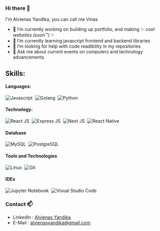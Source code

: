 ### Hi there 👋
I'm Alvienas Yandika, you can call me Vinas
- 🔭 I’m currently working on building up portfolio, and making ✨ _cool websites (soon™️)_ ✨
- 🌱 I’m currently learning javascript frontend and backend libraries
- 🤔 I’m looking for help with code readibility in my repositories
- 💬 Ask me about current events on computers and technology advancements


## Skills:

#### Languages:

![Javascript](https://img.shields.io/badge/Javascript-ED8B00?style=for-the-badge&logo=javascript&logoColor=white)&nbsp;
![Golang](https://img.shields.io/badge/Golang-%23008080?style=for-the-badge&logo=go&logoColor=white)&nbsp;
![Python](https://img.shields.io/badge/Python-3776AB?style=for-the-badge&logo=python&logoColor=white)&nbsp;

#### Technology:

![React JS](https://img.shields.io/badge/React-3776AB?style=for-the-badge&logo=react&logoColor=white)&nbsp;
![Express JS](https://img.shields.io/badge/Express-%23008080?style=for-the-badge&logo=express&logoColor=white)&nbsp;
![Next JS](https://img.shields.io/badge/Nextjs-00000F?style=for-the-badge&logo=nextjs&logoColor=white)&nbsp;
![React Native](https://img.shields.io/badge/ReactNative-3776AB?style=for-the-badge&logo=react&logoColor=white)&nbsp;

#### Database

![MySQL](https://img.shields.io/badge/MySQL-00000F?style=for-the-badge&logo=mysql&logoColor=white)&nbsp;
![PostgreSQL](https://img.shields.io/badge/PostgreSQL-316192?style=for-the-badge&logo=postgresql&logoColor=white)&nbsp;

#### Tools and Technologies

![Linux](https://img.shields.io/badge/Linux-FCC624?style=for-the-badge&logo=linux&logoColor=black)&nbsp;
![Git](https://img.shields.io/badge/GIT-E44C30?style=for-the-badge&logo=git&logoColor=white)&nbsp;

#### IDEs

![Jupyter Notebook](https://img.shields.io/badge/jupyter-%23FA0F00.svg?style=for-the-badge&logo=jupyter&logoColor=white)&nbsp;
![Visual Studio Code](https://img.shields.io/badge/Visual%20Studio%20Code-0078d7.svg?style=for-the-badge&logo=visual-studio-code&logoColor=white)&nbsp;

### Contact 📫
- LinkedIn : [Alvienas Yandika]
- E-Mail : [alvienasyandika@gmail.com]

[Alvienas Yandika]: <https://www.linkedin.com/in/alvienas-yandika>
[alvienasyandika@gmail.com]: <mailto:alvienasyandika@gmail.com>

